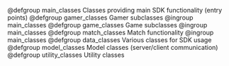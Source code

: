 @defgroup main_classes Classes providing main SDK functionality (entry points)
@defgroup gamer_classes Gamer subclasses
@ingroup main_classes
@defgroup game_classes Game subclasses
@ingroup main_classes
@defgroup match_classes Match functionality
@ingroup main_classes
@defgroup data_classes Various classes for SDK usage
@defgroup model_classes Model classes (server/client communication)
@defgroup utility_classes Utility classes

